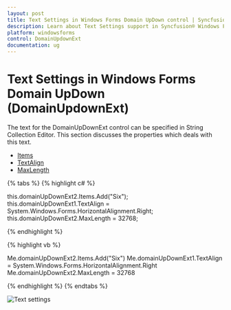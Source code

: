 ```yaml
---
layout: post
title: Text Settings in Windows Forms Domain UpDown control | Syncfusion®
description: Learn about Text Settings support in Syncfusion® Windows Forms Domain UpDown (DomainUpdownExt) control and more details.
platform: windowsforms
control: DomainUpdownExt 
documentation: ug
---
```

# Text Settings in Windows Forms Domain UpDown (DomainUpdownExt)

The text for the DomainUpDownExt control can be specified in String Collection Editor. This section discusses the properties which deals with this text.

* [Items](https://learn.microsoft.com/en-us/dotnet/api/system.windows.forms.domainupdown.items?redirectedfrom=MSDN&view=netframework-4.7.2#System_Windows_Forms_DomainUpDown_Items)
* [TextAlign](https://learn.microsoft.com/en-us/dotnet/api/system.windows.forms.updownbase.textalign?redirectedfrom=MSDN&view=netframework-4.7.2#System_Windows_Forms_UpDownBase_TextAlign)
* [MaxLength](https://help.syncfusion.com/cr/windowsforms/Syncfusion.Windows.Forms.Tools.DomainUpDownExt.html#Syncfusion_Windows_Forms_Tools_DomainUpDownExt_MaxLength)

{% tabs %}
{% highlight c# %}

this.domainUpDownExt2.Items.Add("Six");
this.domainUpDownExt1.TextAlign = System.Windows.Forms.HorizontalAlignment.Right;
this.domainUpDownExt2.MaxLength = 32768;

{% endhighlight  %}

{% highlight vb %}

Me.domainUpDownExt2.Items.Add("Six")
Me.domainUpDownExt1.TextAlign = System.Windows.Forms.HorizontalAlignment.Right
Me.domainUpDownExt2.MaxLength = 32768

{% endhighlight %}
{% endtabs %}

![Text settings](DomainUpdownExt_images/Overview_img423.png) 
